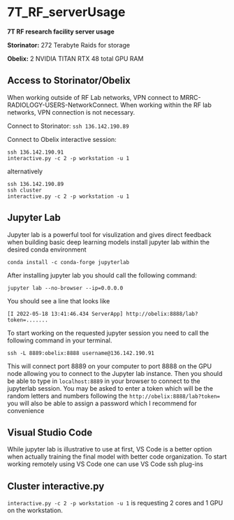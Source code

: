 # 7T_RF_serverUsage
**7T RF research facility server usage**

**Storinator:** 272 Terabyte Raids for storage

**Obelix:** 2 NVIDIA TITAN RTX 48 total GPU RAM

## Access to Storinator/Obelix
When working outside of RF Lab networks, VPN connect to MRRC-RADIOLOGY-USERS-NetworkConnect. 
When working within the RF lab networks, VPN connection is not necessary.

Connect to Storinator: ```ssh 136.142.190.89```

Connect to Obelix interactive session: 
```
ssh 136.142.190.91 
interactive.py -c 2 -p workstation -u 1
``` 
alternatively
```
ssh 136.142.190.89 
ssh cluster
interactive.py -c 2 -p workstation -u 1
``` 

## Jupyter Lab
Jupyter lab is a powerful tool for visulization and gives direct feedback when building basic deep learning models
install jupyter lab within the desired conda environment
```
conda install -c conda-forge jupyterlab
```
After installing jupyter lab you should call the following command: 
```
jupyter lab --no-browser --ip=0.0.0.0
```
You should see a line that looks like
```
[I 2022-05-18 13:41:46.434 ServerApp] http://obelix:8888/lab?token=.......
```
To start working on the requested jupyter session you need to call the following command in your terminal. 
```
ssh -L 8889:obelix:8888 username@136.142.190.91
```
This will connect port 8889 on your computer to port 8888 on the GPU node allowing you to connect to the Jupyter lab instance.
Then you should be able to type in ```localhost:8889``` in your browser to connect to the jupyterlab session. 
You may be asked to enter a token which will be the random letters and numbers following the ```http://obelix:8888/lab?token=``` you will also be able to assign a password which I recommend for convenience

## Visual Studio Code
While jupyter lab is illustrative to use at first, VS Code is a better option when actually training the final model with better code organization. 
To start working remotely using VS Code one can use VS Code ssh plug-ins 

## Cluster interactive.py
```interactive.py -c 2 -p workstation -u 1``` is requesting 2 cores and 1 GPU on the workstation.
